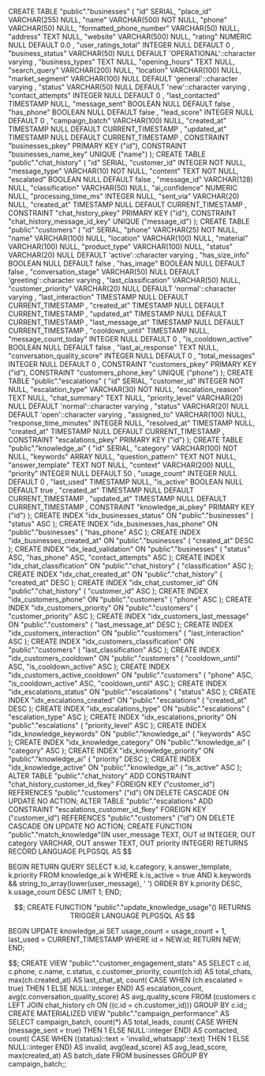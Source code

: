 CREATE TABLE "public"."businesses" ( 
  "id" SERIAL,
  "place_id" VARCHAR(255) NULL,
  "name" VARCHAR(500) NOT NULL,
  "phone" VARCHAR(50) NULL,
  "formatted_phone_number" VARCHAR(50) NULL,
  "address" TEXT NULL,
  "website" VARCHAR(500) NULL,
  "rating" NUMERIC NULL DEFAULT 0.0 ,
  "user_ratings_total" INTEGER NULL DEFAULT 0 ,
  "business_status" VARCHAR(50) NULL DEFAULT 'OPERATIONAL'::character varying ,
  "business_types" TEXT NULL,
  "opening_hours" TEXT NULL,
  "search_query" VARCHAR(200) NULL,
  "location" VARCHAR(100) NULL,
  "market_segment" VARCHAR(100) NULL DEFAULT 'general'::character varying ,
  "status" VARCHAR(50) NULL DEFAULT 'new'::character varying ,
  "contact_attempts" INTEGER NULL DEFAULT 0 ,
  "last_contacted" TIMESTAMP NULL,
  "message_sent" BOOLEAN NULL DEFAULT false ,
  "has_phone" BOOLEAN NULL DEFAULT false ,
  "lead_score" INTEGER NULL DEFAULT 0 ,
  "campaign_batch" VARCHAR(100) NULL,
  "created_at" TIMESTAMP NULL DEFAULT CURRENT_TIMESTAMP ,
  "updated_at" TIMESTAMP NULL DEFAULT CURRENT_TIMESTAMP ,
  CONSTRAINT "businesses_pkey" PRIMARY KEY ("id"),
  CONSTRAINT "businesses_name_key" UNIQUE ("name")
);
CREATE TABLE "public"."chat_history" ( 
  "id" SERIAL,
  "customer_id" INTEGER NOT NULL,
  "message_type" VARCHAR(10) NOT NULL,
  "content" TEXT NOT NULL,
  "escalated" BOOLEAN NULL DEFAULT false ,
  "message_id" VARCHAR(128) NULL,
  "classification" VARCHAR(50) NULL,
  "ai_confidence" NUMERIC NULL,
  "processing_time_ms" INTEGER NULL,
  "sent_via" VARCHAR(20) NULL,
  "created_at" TIMESTAMP NULL DEFAULT CURRENT_TIMESTAMP ,
  CONSTRAINT "chat_history_pkey" PRIMARY KEY ("id"),
  CONSTRAINT "chat_history_message_id_key" UNIQUE ("message_id")
);
CREATE TABLE "public"."customers" ( 
  "id" SERIAL,
  "phone" VARCHAR(25) NOT NULL,
  "name" VARCHAR(100) NULL,
  "location" VARCHAR(100) NULL,
  "material" VARCHAR(100) NULL,
  "product_type" VARCHAR(100) NULL,
  "status" VARCHAR(20) NULL DEFAULT 'active'::character varying ,
  "has_size_info" BOOLEAN NULL DEFAULT false ,
  "has_image" BOOLEAN NULL DEFAULT false ,
  "conversation_stage" VARCHAR(50) NULL DEFAULT 'greeting'::character varying ,
  "last_classification" VARCHAR(50) NULL,
  "customer_priority" VARCHAR(20) NULL DEFAULT 'normal'::character varying ,
  "last_interaction" TIMESTAMP NULL DEFAULT CURRENT_TIMESTAMP ,
  "created_at" TIMESTAMP NULL DEFAULT CURRENT_TIMESTAMP ,
  "updated_at" TIMESTAMP NULL DEFAULT CURRENT_TIMESTAMP ,
  "last_message_at" TIMESTAMP NULL DEFAULT CURRENT_TIMESTAMP ,
  "cooldown_until" TIMESTAMP NULL,
  "message_count_today" INTEGER NULL DEFAULT 0 ,
  "is_cooldown_active" BOOLEAN NULL DEFAULT false ,
  "last_ai_response" TEXT NULL,
  "conversation_quality_score" INTEGER NULL DEFAULT 0 ,
  "total_messages" INTEGER NULL DEFAULT 0 ,
  CONSTRAINT "customers_pkey" PRIMARY KEY ("id"),
  CONSTRAINT "customers_phone_key" UNIQUE ("phone")
);
CREATE TABLE "public"."escalations" ( 
  "id" SERIAL,
  "customer_id" INTEGER NOT NULL,
  "escalation_type" VARCHAR(30) NOT NULL,
  "escalation_reason" TEXT NULL,
  "chat_summary" TEXT NULL,
  "priority_level" VARCHAR(20) NULL DEFAULT 'normal'::character varying ,
  "status" VARCHAR(20) NULL DEFAULT 'open'::character varying ,
  "assigned_to" VARCHAR(100) NULL,
  "response_time_minutes" INTEGER NULL,
  "resolved_at" TIMESTAMP NULL,
  "created_at" TIMESTAMP NULL DEFAULT CURRENT_TIMESTAMP ,
  CONSTRAINT "escalations_pkey" PRIMARY KEY ("id")
);
CREATE TABLE "public"."knowledge_ai" ( 
  "id" SERIAL,
  "category" VARCHAR(100) NOT NULL,
  "keywords" ARRAY NULL,
  "question_pattern" TEXT NOT NULL,
  "answer_template" TEXT NOT NULL,
  "context" VARCHAR(200) NULL,
  "priority" INTEGER NULL DEFAULT 50 ,
  "usage_count" INTEGER NULL DEFAULT 0 ,
  "last_used" TIMESTAMP NULL,
  "is_active" BOOLEAN NULL DEFAULT true ,
  "created_at" TIMESTAMP NULL DEFAULT CURRENT_TIMESTAMP ,
  "updated_at" TIMESTAMP NULL DEFAULT CURRENT_TIMESTAMP ,
  CONSTRAINT "knowledge_ai_pkey" PRIMARY KEY ("id")
);
CREATE INDEX "idx_businesses_status" 
ON "public"."businesses" (
  "status" ASC
);
CREATE INDEX "idx_businesses_has_phone" 
ON "public"."businesses" (
  "has_phone" ASC
);
CREATE INDEX "idx_businesses_created_at" 
ON "public"."businesses" (
  "created_at" DESC
);
CREATE INDEX "idx_lead_validation" 
ON "public"."businesses" (
  "status" ASC,
  "has_phone" ASC,
  "contact_attempts" ASC
);
CREATE INDEX "idx_chat_classification" 
ON "public"."chat_history" (
  "classification" ASC
);
CREATE INDEX "idx_chat_created_at" 
ON "public"."chat_history" (
  "created_at" DESC
);
CREATE INDEX "idx_chat_customer_id" 
ON "public"."chat_history" (
  "customer_id" ASC
);
CREATE INDEX "idx_customers_phone" 
ON "public"."customers" (
  "phone" ASC
);
CREATE INDEX "idx_customers_priority" 
ON "public"."customers" (
  "customer_priority" ASC
);
CREATE INDEX "idx_customers_last_message" 
ON "public"."customers" (
  "last_message_at" DESC
);
CREATE INDEX "idx_customers_interaction" 
ON "public"."customers" (
  "last_interaction" ASC
);
CREATE INDEX "idx_customers_classification" 
ON "public"."customers" (
  "last_classification" ASC
);
CREATE INDEX "idx_customers_cooldown" 
ON "public"."customers" (
  "cooldown_until" ASC,
  "is_cooldown_active" ASC
);
CREATE INDEX "idx_customers_active_cooldown" 
ON "public"."customers" (
  "phone" ASC,
  "is_cooldown_active" ASC,
  "cooldown_until" ASC
);
CREATE INDEX "idx_escalations_status" 
ON "public"."escalations" (
  "status" ASC
);
CREATE INDEX "idx_escalations_created" 
ON "public"."escalations" (
  "created_at" DESC
);
CREATE INDEX "idx_escalations_type" 
ON "public"."escalations" (
  "escalation_type" ASC
);
CREATE INDEX "idx_escalations_priority" 
ON "public"."escalations" (
  "priority_level" ASC
);
CREATE INDEX "idx_knowledge_keywords" 
ON "public"."knowledge_ai" (
  "keywords" ASC
);
CREATE INDEX "idx_knowledge_category" 
ON "public"."knowledge_ai" (
  "category" ASC
);
CREATE INDEX "idx_knowledge_priority" 
ON "public"."knowledge_ai" (
  "priority" DESC
);
CREATE INDEX "idx_knowledge_active" 
ON "public"."knowledge_ai" (
  "is_active" ASC
);
ALTER TABLE "public"."chat_history" ADD CONSTRAINT "chat_history_customer_id_fkey" FOREIGN KEY ("customer_id") REFERENCES "public"."customers" ("id") ON DELETE CASCADE ON UPDATE NO ACTION;
ALTER TABLE "public"."escalations" ADD CONSTRAINT "escalations_customer_id_fkey" FOREIGN KEY ("customer_id") REFERENCES "public"."customers" ("id") ON DELETE CASCADE ON UPDATE NO ACTION;
CREATE FUNCTION "public"."match_knowledge"(IN user_message TEXT, OUT id INTEGER, OUT category VARCHAR, OUT answer TEXT, OUT priority INTEGER) RETURNS RECORD LANGUAGE PLPGSQL
AS
$$

BEGIN
  RETURN QUERY
  SELECT 
    k.id,
    k.category,
    k.answer_template,
    k.priority
  FROM knowledge_ai k
  WHERE k.is_active = true
    AND k.keywords && string_to_array(lower(user_message), ' ')
  ORDER BY k.priority DESC, k.usage_count DESC
  LIMIT 1;
END;

$$;
CREATE FUNCTION "public"."update_knowledge_usage"() RETURNS TRIGGER LANGUAGE PLPGSQL
AS
$$

BEGIN
  UPDATE knowledge_ai 
  SET usage_count = usage_count + 1,
      last_used = CURRENT_TIMESTAMP
  WHERE id = NEW.id;
  RETURN NEW;
END;

$$;
CREATE VIEW "public"."customer_engagement_stats"
AS
 SELECT c.id,
    c.phone,
    c.name,
    c.status,
    c.customer_priority,
    count(ch.id) AS total_chats,
    max(ch.created_at) AS last_chat_at,
    count(
        CASE
            WHEN (ch.escalated = true) THEN 1
            ELSE NULL::integer
        END) AS escalation_count,
    avg(c.conversation_quality_score) AS avg_quality_score
   FROM (customers c
     LEFT JOIN chat_history ch ON ((c.id = ch.customer_id)))
  GROUP BY c.id;;
CREATE MATERIALIZED VIEW "public"."campaign_performance"
AS
 SELECT campaign_batch,
    count(*) AS total_leads,
    count(
        CASE
            WHEN (message_sent = true) THEN 1
            ELSE NULL::integer
        END) AS contacted,
    count(
        CASE
            WHEN ((status)::text = 'invalid_whatsapp'::text) THEN 1
            ELSE NULL::integer
        END) AS invalid,
    avg(lead_score) AS avg_lead_score,
    max(created_at) AS batch_date
   FROM businesses
  GROUP BY campaign_batch;;

